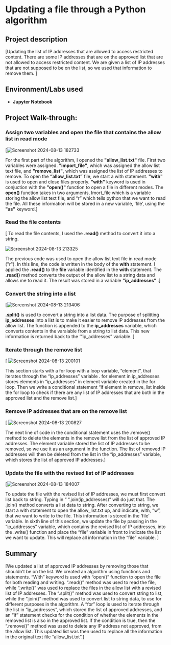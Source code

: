# Updating a file through a Python algorithm
## Project description
[Updating the list of IP addresses that are allowed to access restricted content. There are some IP addresses that are on the approved list that are not allowed to access restricted content. We are given a list of IP addresses that are not supposed to be on the list, so we used that information to remove them. ]
## Environment/Labs used
- <b>Jupyter Notebook</b>
## Project Walk-through:

### Assign two variables and open the file that contains the allow list in read mode
[![Screenshot 2024-08-13 182733](https://github.com/user-attachments/assets/461aace2-4e0b-4554-b7fb-236b00efacb5)

For the first part of the algorithm, I opened the <b>"allow_list.txt"</b> file. First two variables were assigned. <b>"import_file"</b>, which was assigned the allow list text file, and <b>"remove_list"</b>, which was assigned the list of IP addresses to remove. To open the <b>“allow_list.txt”</b>  file, we start a with statement. <b>"with"</b> is used to open and close files properly. <b>"with"</b> keyword is used in conjuction with the <b>"open()"</b> function to open a file in different modes. The <b>open()</b> function takes in two arguments,  Imort_file which is a variable storing the allow list text file, and “r” which tells python that we want to read the file. All these information will be stored in a new variable, ‘file’, using the <b>"as"</b> keyword.]

### Read the file contents
[ To read the file contents, I used the <b>.read()</b> method to convert it into a string.

![Screenshot 2024-08-13 213325](https://github.com/user-attachments/assets/bb2a1492-c057-401b-85ee-6d9f7425498d)

The previous code was used to open the allow list text file in read mode ("r"). In this line, the code is written in the body of the <b>with</b> statement. I applied the <b>.read()</b> to the <b>file</b> variable identified in the <b>with</b> statement. The <b>.read()</b> method converts the output of the allow list to a string data and allows me to read it. The result was stored in a variable <b>"ip_addresses"</b> .]

### Convert the string into a list
[![Screenshot 2024-08-13 213406](https://github.com/user-attachments/assets/21b0caaf-0d6f-4795-903d-d638463710b1)


<b>.split()</b> is used to convert a string into a list data. The purpose of splitting <b>ip_addresses</b> into a list is to make it easier to remove IP addresses from the allow list. The function is appended to the <b>ip_addresses</b> variable, which converts contents in the varaiable from a string to list data. This new information is returned back to the ‘“ip_addresses” variable. ]

### Iterate through the remove list
[ ![Screenshot 2024-08-13 200101](https://github.com/user-attachments/assets/229dc15c-0cb0-40d5-af9f-6a32dd23a7fb)

This section starts with a for loop with a loop variable, “element”, that iterates through the “Ip_addresses” variable . for element in ip_addresses stores elements in “ip_addresses”  in  element variable created in the for loop. Then we write a conditional statement “if element in remove_list inside the for loop to check if there are any list of  IP addresses that are both in the  approved list and the remove list.]

### Remove IP addresses that are on the remove list
[ ![Screenshot 2024-08-13 200827](https://github.com/user-attachments/assets/5466f14d-34cf-49d3-88cb-a9f2278a59b1)

The next line of code in the conditional statement uses the .remove() method to delete the elements in the remove list from the list of approved IP addresses. The element variable stored the list of IP addresses to be removed, so we use it as an argument in the function. The list of removed IP addresses will then be deleted from the list in the “ip_addresses” variable, which stores the list of approved IP addresses.]

### Update the file with the revised list of IP addresses 
[![Screenshot 2024-08-13 184007](https://github.com/user-attachments/assets/d6ad1c86-792b-4fad-b21e-a10f320065a2)

To update the file with the revised list of IP addresses, we must first convert list back to string. Typing in “ “.join(ip_addresses)” will do just that. The .join() method converts a list data to string. After converting to string, we start a with statement to open the allow_list.txt up, and indicate, with, “w”,  that we want to write to the file. This information is stored in the ‘file’ variable. In sixth line of this section, we update the file by passing in the “ip_addresses” variable, which contains the revised list of IP addresses, into the .write() function and place the “file” variable in front to indicate the list we want to update. This will replace all information in the “file” variable.  ]

## Summary
[We updated a list of approved IP addresses by removing those that shouldn’t be on the list. We created an algorithm using functions and statements. “With” keyword is used with “open()” function to open the file for both reading and writing. “.read()” method was used to read the file, while “.write()” was used to replace the files in the allow list with a revised list of IP addresses. The “.split()” method was used to convert string to list, while the “.join()” method was used to convert list to string data, to use for different purposes in the algorithm. A “for” loop is used to iterate through the list in “ip_addresses”, which stored the list of approved addresses, and an “if” statement checks for the condition of whether the elements in the removed list is also in the approved list. If the condition is true, then the “.remove()” method was used to delete any IP address not approved, from the allow list. This updated list was then used to replace all the information in the original text file “allow_list.txt”.]
